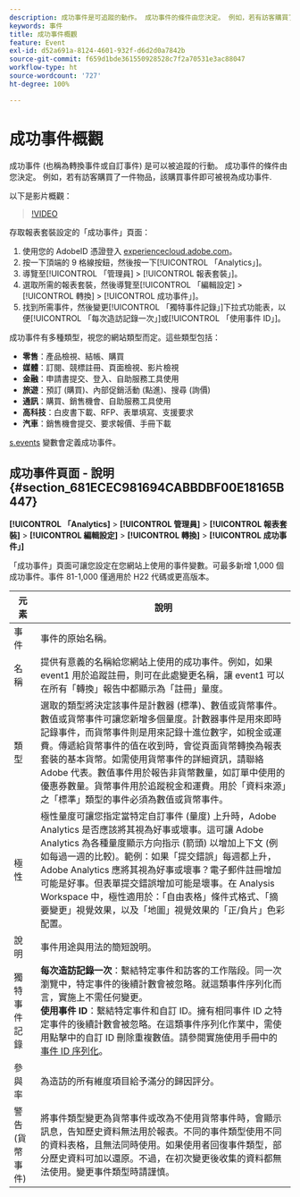 ```yaml
---
description: 成功事件是可追蹤的動作。 成功事件的條件由您決定。 例如，若有訪客購買了一件物品，該購買事件即可被視為成功事件。
keywords: 事件
title: 成功事件概觀
feature: Event
exl-id: d52a691a-8124-4601-932f-d6d2d0a7842b
source-git-commit: f659d1bde361550928528c7f2a70531e3ac88047
workflow-type: ht
source-wordcount: '727'
ht-degree: 100%

---
```


# 成功事件概觀

成功事件 (也稱為轉換事件或自訂事件) 是可以被追蹤的行動。 成功事件的條件由您決定。 例如，若有訪客購買了一件物品，該購買事件即可被視為成功事件.

以下是影片概觀：

>[!VIDEO](https://video.tv.adobe.com/v/28764/?quality=12)

存取報表套裝設定的「成功事件」頁面：

1. 使用您的 AdobeID 憑證登入 [experiencecloud.adobe.com](https://experiencecloud.adobe.com)。
2. 按一下頂端的 9 格線按鈕，然後按一下[!UICONTROL 「Analytics」]。
3. 導覽至[!UICONTROL 「管理員] > [!UICONTROL 報表套裝」]。
4. 選取所需的報表套裝，然後導覽至[!UICONTROL 「編輯設定] > [!UICONTROL 轉換] > [!UICONTROL 成功事件」]。
5. 找到所需事件，然後變更[!UICONTROL 「獨特事件記錄」]下拉式功能表，以便[!UICONTROL 「每次造訪記錄一次」]或[!UICONTROL 「使用事件 ID」]。

成功事件有多種類型，視您的網站類型而定。這些類型包括：

* **零售**：產品檢視、結帳、購買
* **媒體**：訂閱、競標註冊、頁面檢視、影片檢視
* **金融**：申請書提交、登入、自助服務工具使用
* **旅遊**：預訂 (購買)、內部促銷活動 (點進)、搜尋 (詢價)
* **通訊**：購買、銷售機會、自助服務工具使用
* **高科技**：白皮書下載、RFP、表單填寫、支援要求
* **汽車**：銷售機會提交、要求報價、手冊下載

[s.events](https://experienceleague.adobe.com/docs/analytics/implementation/vars/page-vars/events/event-serialization.html?lang=zh-Hant) 變數會定義成功事件。

## 成功事件頁面 - 說明 {#section_681ECEC981694CABBDBF00E18165B447}

**[!UICONTROL 「Analytics]** > **[!UICONTROL 管理員]** > **[!UICONTROL 報表套裝]** > **[!UICONTROL 編輯設定]** > **[!UICONTROL 轉換]** > **[!UICONTROL 成功事件」]**

「成功事件」頁面可讓您設定在您網站上使用的事件變數。可最多新增 1,000 個成功事件。事件 81-1,000 僅適用於 H22 代碼或更高版本。

| 元素 | 說明 |
|--- |--- |
| 事件 | 事件的原始名稱。 |
| 名稱 | 提供有意義的名稱給您網站上使用的成功事件。例如，如果 event1 用於追蹤註冊，則可在此處變更名稱，讓 event1 可以在所有「轉換」報告中都顯示為「註冊」量度。 |
| 類型 | 選取的類型將決定該事件是計數器 (標準)、數值或貨幣事件。數值或貨幣事件可讓您新增多個量度。計數器事件是用來即時記錄事件，而貨幣事件則是用來記錄十進位數字，如稅金或運費。傳遞給貨幣事件的值在收到時，會從頁面貨幣轉換為報表套裝的基本貨幣。如需使用貨幣事件的詳細資訊，請聯絡 Adobe 代表。數值事件用於報告非貨幣數量，如訂單中使用的優惠券數量。貨幣事件用於追蹤稅金和運費。用於「資料來源」之「標準」類型的事件必須為數值或貨幣事件。 |
| 極性 | 極性量度可讓您指定當特定自訂事件 (量度) 上升時，Adobe Analytics 是否應該將其視為好事或壞事。這可讓 Adobe Analytics 為各種量度顯示方向指示 (箭頭) 以增加上下文 (例如每過一週的比較)。範例：如果「提交錯誤」每週都上升，Adobe Analytics 應將其視為好事或壞事？電子郵件註冊增加可能是好事。但表單提交錯誤增加可能是壞事。在 Analysis Workspace 中，極性適用於：「自由表格」條件式格式、「摘要變更」視覺效果，以及「地圖」視覺效果的「正/負片」色彩配置。 |
| 說明 | 事件用途與用法的簡短說明。 |
| 獨特事件記錄 | **每次造訪記錄一次**：繫結特定事件和訪客的工作階段。同一次瀏覽中，特定事件的後續計數會被忽略。就這類事件序列化而言，實施上不需任何變更。<br>**使用事件 ID**：繫結特定事件和自訂 ID。擁有相同事件 ID 之特定事件的後續計數會被忽略。在這類事件序列化作業中，需使用點擊中的自訂 ID 刪除重複數值。請參閱實施使用手冊中的[事件 ID 序列化](../../../implement/vars/page-vars/events/event-serialization.md)。 |
| 參與率 | 為造訪的所有維度項目給予滿分的歸因評分。 |
| 警告 (貨幣事件) | 將事件類型變更為貨幣事件或改為不使用貨幣事件時，會顯示訊息，告知歷史資料無法用於報表。不同的事件類型使用不同的資料表格，且無法同時使用。如果使用者回復事件類型，部分歷史資料可加以還原。不過，在初次變更後收集的資料都無法使用。變更事件類型時請謹慎。 |
